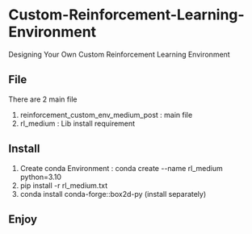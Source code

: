 # Custom-Reinforcement-Learning-Environment
Designing Your Own Custom Reinforcement Learning Environment
## File 
There are 2 main file
1. reinforcement_custom_env_medium_post : main file
3. rl_medium : Lib install requirement
## Install
1. Create conda Environment : conda create --name rl_medium python=3.10
2. pip install -r rl_medium.txt
3. conda install conda-forge::box2d-py (install separately)
## Enjoy 
